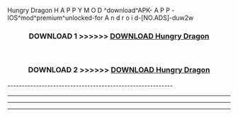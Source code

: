 Hungry Dragon  H A P P Y M O D ^download^APK- A P P -IOS^mod^premium^unlocked-for A n d r o i d-[NO.ADS]-duw2w



<div align="center">

<h3>DOWNLOAD 1 >>>>>> <a href="https://en-mod.web.app/?en= Hungry Dragon ">DOWNLOAD Hungry Dragon  </a></h3><br>

<h3>DOWNLOAD 2 >>>>>> <a href="https://en-mod.web.app/?en= Hungry Dragon ">DOWNLOAD Hungry Dragon  </a></h3>

</div>
----------------------------------------------------------

----------------------------------------------------------

----------------------------------------------------------

----------------------------------------------------------




